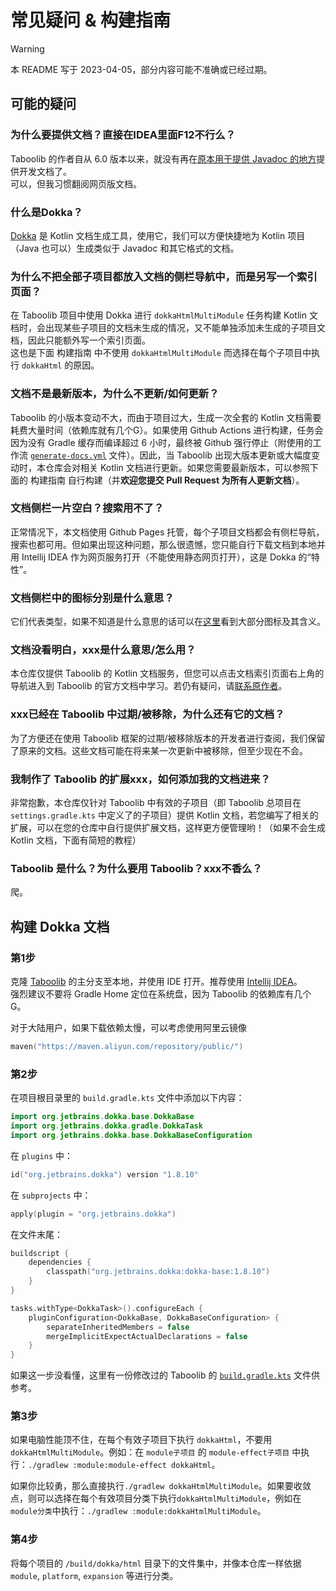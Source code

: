 # 常见疑问 & 构建指南
> [!Warning]
> 本 README 写于 2023-04-05，部分内容可能不准确或已经过期。  

## 可能的疑问
### 为什么要提供文档？直接在IDEA里面F12不行么？
Taboolib 的作者自从 6.0 版本以来，就没有再在[原本用于提供 Javadoc 的地方](https://jd.tabooproject.org)提供开发文档了。  
可以，但我习惯翻阅网页版文档。  
### 什么是Dokka？
[Dokka](https://github.com/Kotlin/dokka) 是 Kotlin 文档生成工具，使用它，我们可以方便快捷地为 Kotlin 项目（Java 也可以）生成类似于 Javadoc 和其它格式的文档。  
### 为什么不把全部子项目都放入文档的侧栏导航中，而是另写一个索引页面？
在 Taboolib 项目中使用 Dokka 进行 `dokkaHtmlMultiModule` 任务构建 Kotlin 文档时，会出现某些子项目的文档未生成的情况，又不能单独添加未生成的子项目文档，因此只能额外写一个索引页面。  
这也是下面 构建指南 中不使用 `dokkaHtmlMultiModule` 而选择在每个子项目中执行 `dokkaHtml` 的原因。  
### 文档不是最新版本，为什么不更新/如何更新？
Taboolib 的小版本变动不大，而由于项目过大，生成一次全套的 Kotlin 文档需要耗费大量时间（依赖库就有几个G）。如果使用 Github Actions 进行构建，任务会因为没有 Gradle 缓存而编译超过 6 小时，最终被 Github 强行停止（附使用的工作流 [`generate-docs.yml`](/generate-docs.yml) 文件）。因此，当 Taboolib 出现大版本更新或大幅度变动时，本仓库会对相关 Kotlin 文档进行更新。如果您需要最新版本，可以参照下面的 构建指南 自行构建（并**欢迎您提交 Pull Request 为所有人更新文档**）。  
### 文档侧栏一片空白？搜索用不了？
正常情况下，本文档使用 Github Pages 托管，每个子项目文档都会有侧栏导航，搜索也都可用。但如果出现这种问题，那么很遗憾，您只能自行下载文档到本地并用 Intellij IDEA 作为网页服务打开（不能使用静态网页打开），这是 Dokka 的“特性”。  
### 文档侧栏中的图标分别是什么意思？
它们代表类型，如果不知道是什么意思的话可以在[这里](/icons)看到大部分图标及其含义。  
### 文档没看明白，xxx是什么意思/怎么用？
本仓库仅提供 Taboolib 的 Kotlin 文档服务，但您可以点击文档索引页面右上角的导航进入到 Taboolib 的官方文档中学习。若仍有疑问，请[联系原作者](https://github.com/TabooLib)。  
### xxx已经在 Taboolib 中过期/被移除，为什么还有它的文档？
为了方便还在使用 Taboolib 框架的过期/被移除版本的开发者进行查阅，我们保留了原来的文档。这些文档可能在将来某一次更新中被移除，但至少现在不会。  
### 我制作了 Taboolib 的扩展xxx，如何添加我的文档进来？
非常抱歉，本仓库仅针对 Taboolib 中有效的子项目（即 Taboolib 总项目在 `settings.gradle.kts` 中定义了的子项目）提供 Kotlin 文档，若您编写了相关的扩展，可以在您的仓库中自行提供扩展文档，这样更方便管理哟！（如果不会生成 Kotlin 文档，下面有简短的教程）  
### Taboolib 是什么？为什么要用 Taboolib？xxx不香么？
爬。  


## 构建 Dokka 文档
### 第1步
克隆 [Taboolib](https://github.com/TabooLib/taboolib) 的主分支至本地，并使用 IDE 打开。推荐使用 [Intellij IDEA](https://www.jetbrains.com/idea)。  
强烈建议不要将 Gradle Home 定位在系统盘，因为 Taboolib 的依赖库有几个G。  

对于大陆用户，如果下载依赖太慢，可以考虑使用阿里云镜像
```kotlin
maven("https://maven.aliyun.com/repository/public/")
```
### 第2步
在项目根目录里的 `build.gradle.kts` 文件中添加以下内容：
```kotlin
import org.jetbrains.dokka.base.DokkaBase
import org.jetbrains.dokka.gradle.DokkaTask
import org.jetbrains.dokka.base.DokkaBaseConfiguration
```
在 `plugins` 中：
```kotlin
id("org.jetbrains.dokka") version "1.8.10"
```
在 `subprojects` 中：
```kotlin
apply(plugin = "org.jetbrains.dokka")
```
在文件末尾：
```kotlin
buildscript {
    dependencies {
        classpath("org.jetbrains.dokka:dokka-base:1.8.10")
    }
}

tasks.withType<DokkaTask>().configureEach {
    pluginConfiguration<DokkaBase, DokkaBaseConfiguration> {
        separateInheritedMembers = false
        mergeImplicitExpectActualDeclarations = false
    }
}
```
如果这一步没看懂，这里有一份修改过的 Taboolib 的 [`build.gradle.kts`](/build.gradle.kts) 文件供参考。  
### 第3步
如果电脑性能顶不住，在每个有效子项目下执行 `dokkaHtml`，不要用`dokkaHtmlMultiModule`。例如：在 `module子项目` 的 `module-effect子项目` 中执行：`./gradlew :module:module-effect dokkaHtml`。  

如果你比较勇，那么直接执行`./gradlew dokkaHtmlMultiModule`。如果要收敛点，则可以选择在每个有效项目分类下执行`dokkaHtmlMultiModule`，例如在`module分类`中执行：`./gradlew :module:dokkaHtmlMultiModule`。  

### 第4步
将每个项目的 `/build/dokka/html` 目录下的文件集中，并像本仓库一样依据 `module`, `platform`, `expansion` 等进行分类。  

